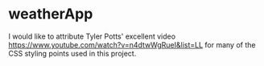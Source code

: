 # weatherApp

I would like to attribute Tyler Potts' excellent video https://www.youtube.com/watch?v=n4dtwWgRueI&list=LL for many of the CSS styling points used in this project. 
